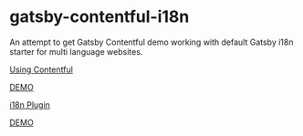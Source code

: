 # gatsby-contentful-i18n
An attempt to get Gatsby Contentful demo working with default Gatsby i18n starter for multi language websites.

[Using Contentful](https://github.com/gatsbyjs/gatsby/tree/master/examples/using-contentful)

[DEMO](https://using-contentful.netlify.com/)

[i18n Plugin](https://github.com/angeloocana/gatsby-plugin-i18n/tree/master/packages/gatsby-starter-default-i18n)

[DEMO](https://gatsby-starter-default-i18n.netlify.com)
